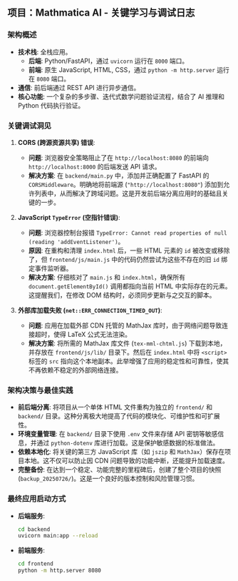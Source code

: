 ## 项目：Mathmatica AI - 关键学习与调试日志

### 架构概述
- **技术栈**: 全栈应用。
  - **后端**: Python/FastAPI，通过 `uvicorn` 运行在 `8000` 端口。
  - **前端**: 原生 JavaScript, HTML, CSS，通过 `python -m http.server` 运行在 `8080` 端口。
- **通信**: 前后端通过 REST API 进行异步通信。
- **核心功能**: 一个复杂的多步骤、迭代式数学问题验证流程，结合了 AI 推理和 Python 代码执行验证。

### 关键调试洞见

1.  **CORS (跨源资源共享) 错误**:
    - **问题**: 浏览器安全策略阻止了在 `http://localhost:8080` 的前端向 `http://localhost:8000` 的后端发送 API 请求。
    - **解决方案**: 在 `backend/main.py` 中，添加并正确配置了 FastAPI 的 `CORSMiddleware`。明确地将前端源 (`"http://localhost:8080"`) 添加到允许列表中，从而解决了跨域问题。这是开发前后端分离应用时的基础且关键的一步。

2.  **JavaScript `TypeError` (空指针错误)**:
    - **问题**: 浏览器控制台报错 `TypeError: Cannot read properties of null (reading 'addEventListener')`。
    - **原因**: 在重构和清理 `index.html` 后，一些 HTML 元素的 `id` 被改变或移除了，但 `frontend/js/main.js` 中的代码仍然尝试为这些不存在的旧 `id` 绑定事件监听器。
    - **解决方案**: 仔细核对了 `main.js` 和 `index.html`，确保所有 `document.getElementById()` 调用都指向当前 HTML 中实际存在的元素。这提醒我们，在修改 DOM 结构时，必须同步更新与之交互的脚本。

3.  **外部库加载失败 (`net::ERR_CONNECTION_TIMED_OUT`)**:
    - **问题**: 应用在加载外部 CDN 托管的 MathJax 库时，由于网络问题导致连接超时，使得 LaTeX 公式无法渲染。
    - **解决方案**: 将所需的 MathJax 库文件 (`tex-mml-chtml.js`) 下载到本地，并存放在 `frontend/js/lib/` 目录下。然后在 `index.html` 中将 `<script>` 标签的 `src` 指向这个本地副本。此举增强了应用的稳定性和可靠性，使其不再依赖不稳定的外部网络连接。

### 架构决策与最佳实践

- **前后端分离**: 将项目从一个单体 HTML 文件重构为独立的 `frontend/` 和 `backend/` 目录。这种分离极大地提高了代码的模块化、可维护性和可扩展性。
- **环境变量管理**: 在 `backend/` 目录下使用 `.env` 文件来存储 API 密钥等敏感信息，并通过 `python-dotenv` 库进行加载。这是保护敏感数据的标准做法。
- **依赖本地化**: 将关键的第三方 JavaScript 库（如 `jszip` 和 `MathJax`）保存在项目本地。这不仅可以防止因 CDN 问题导致的功能中断，还能提升加载速度。
- **完整备份**: 在达到一个稳定、功能完整的里程碑后，创建了整个项目的快照 (`backup_20250726/`)。这是一个良好的版本控制和风险管理习惯。

### 最终应用启动方式
- **后端服务**:
  ```bash
  cd backend
  uvicorn main:app --reload
  ```
- **前端服务**:
  ```bash
  cd frontend
  python -m http.server 8080
  ```
